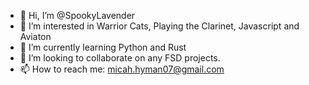 - 👋 Hi, I’m @SpookyLavender
- 👀 I’m interested in Warrior Cats, Playing the Clarinet, Javascript and Aviaton
- 🌱 I’m currently learning Python and Rust
- 💞️ I’m looking to collaborate on any FSD projects.
- 📫 How to reach me: micah.hyman07@gmail.com

<!---
SpookyLavender/SpookyLavender is a ✨ special ✨ repository because its `README.md` (this file) appears on your GitHub profile.
You can click the Preview link to take a look at your changes.
--->
